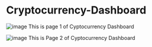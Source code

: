 # Cryptocurrency-Dashboard

![image](https://user-images.githubusercontent.com/99253246/183241383-0562481a-12cb-48f3-b969-72ecdec63725.png)
This is page 1 of Cyptocurrency Dashboard

![image](https://user-images.githubusercontent.com/99253246/183241454-593708a5-2a31-4526-a87f-fa7ecbd1c015.png)
This is Page 2 of Cyptocurrency Dashboard
